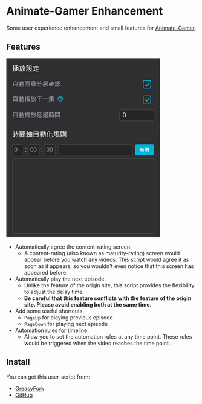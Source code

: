 # Animate-Gamer Enhancement

Some user experience enhancement and small features for [Animate-Gamer](https://ani.gamer.com.tw/).

## Features

![Ui Preview](https://github.com/rod24574575/monorepo/raw/animate-gamer-enhancement-v1.1.2/packages/animate-gamer-enhancement/ui_preview.png)

- Automatically agree the content-rating screen.
  - A content-rating (also known as maturity-rating) screen would appear before you watch any videos. This script would agree it as soon as it appears, so you wouldn't even notice that this screen has appeared before.
- Automatically play the next episode.
  - Unlike the feature of the origin site, this script provides the flexibility to adjust the delay time.
  - **Be careful that this feature conflicts with the feature of the origin site. Please avoid enabling both at the same time.**
- Add some useful shortcuts.
  - `PageUp` for playing previous episode
  - `PageDown` for playing next episode
- Automation rules for timeline.
  - Allow you to set the automation rules at any time point. These rules would be triggered when the video reaches the time point.

## Install

You can get this user-script from:

- [GreasyFork](https://greasyfork.org/scripts/492674)
- [GitHub](https://github.com/rod24574575/monorepo/tree/main/packages/animate-gamer-enhancement)
